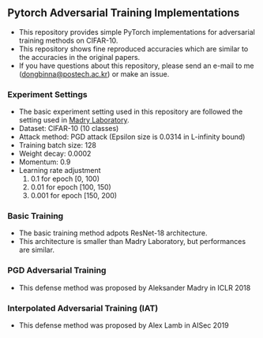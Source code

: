 ## Pytorch Adversarial Training Implementations

* This repository provides simple PyTorch implementations for adversarial training methods on CIFAR-10.
* This repository shows fine reproduced accuracies which are similar to the accuracies in the original papers.
* If you have questions about this repository, please send an e-mail to me (dongbinna@postech.ac.kr) or make an issue.

### Experiment Settings

* The basic experiment setting used in this repository are followed the setting used in [Madry Laboratory](https://github.com/MadryLab/cifar10_challenge).
* Dataset: CIFAR-10 (10 classes)
* Attack method: PGD attack (Epsilon size is 0.0314 in L-infinity bound)
* Training batch size: 128
* Weight decay: 0.0002
* Momentum: 0.9
* Learning rate adjustment
  1) 0.1 for epoch [0, 100)
  2) 0.01 for epoch [100, 150)
  3) 0.001 for epoch [150, 200)

### Basic Training

* The basic training method adpots ResNet-18 architecture.
* This architecture is smaller than Madry Laboratory, but performances are similar.

### PGD Adversarial Training

* This defense method was proposed by Aleksander Madry in ICLR 2018

### Interpolated Adversarial Training (IAT)

* This defense method was proposed by Alex Lamb in AISec 2019
